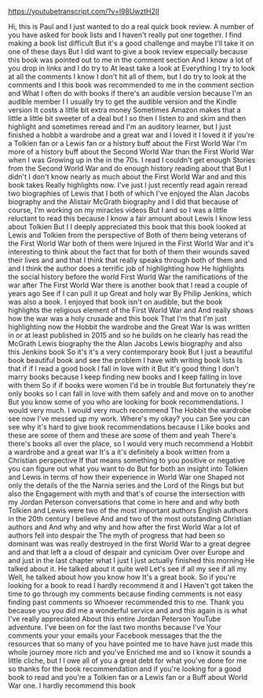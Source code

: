 https://youtubetranscript.com/?v=l98UwztH2II

 Hi, this is Paul and I just wanted to do a real quick book review. A number of you have asked for book lists and I haven't really put one together. I find making a book list difficult But it's a good challenge and maybe I'll take it on one of these days But I did want to give a book review especially because this book was pointed out to me in the comment section And I know a lot of you drop in links and I do try to At least take a look at Everything I try to look at all the comments I know I don't hit all of them, but I do try to look at the comments and I this book was recommended to me in the comment section and What I often do with books if there's an audible version because I'm an audible member I I usually try to get the audible version and the Kindle version It costs a little bit extra money Sometimes Amazon makes that a little a little bit sweeter of a deal but I so then I listen to and skim and then highlight and sometimes reread and I'm an auditory learner, but I just finished a hobbit a wardrobe and a great war and I loved it I loved it if you're a Tolkien fan or a Lewis fan or a history buff about the First World War I'm more of a history buff about the Second World War than the First World War when I was Growing up in the in the 70s. I read I couldn't get enough Stories from the Second World War and do enough history reading about that But I didn't I don't know nearly as much about the First World War and and this book takes Really highlights now. I've just I just recently read again reread two biographies of Lewis that I both of which I've enjoyed the Alan Jacobs biography and the Alistair McGrath biography and I did that because of course, I'm working on my miracles videos But I and so I was a little reluctant to read this because I know a fair amount about Lewis I know less about Tolkien But I I deeply appreciated this book that this book looked at Lewis and Tolkien from the perspective of Both of them being veterans of the First World War both of them were Injured in the First World War and it's interesting to think about the fact that for both of them their wounds saved their lives and and that I think that really speaks through both of them and and I think the author does a terrific job of highlighting how He highlights the social history before the world First World War the ramifications of the war after The First World War there is another book that I read a couple of years ago See if I can pull it up Great and holy war By Philip Jenkins, which was also a book. I enjoyed that book isn't on audible, but the book highlights the religious element of the First World War and And really shows how the war was a holy crusade and this book That I'm that I'm just highlighting now the Hobbit the wardrobe and the Great War Is was written in or at least published in 2015 and so he builds on he clearly has read the McGrath Lewis biography the the Alan Jacobs Lewis biography and also this Jenkins book So it's it's a very contemporary book But I just a beautiful book beautiful book and see the problem I have with writing book lists Is that if if I read a good book I fall in love with it But it's good thing I don't marry books because I keep finding new books and I keep falling in love with them So if if books were women I'd be in trouble But fortunately they're only books so I can fall in love with them safely and and move on to another But you know some of you who are looking for book recommendations. I would very much. I would very much recommend The Hobbit the wardrobe see now I've messed up my work. Where's my okay? you can See you can see why it's hard to give book recommendations because I Like books and these are some of them and these are some of them and yeah There's there's books all over the place, so I would very much recommend a Hobbit a wardrobe and a great war It's a it's definitely a book written from a Christian perspective If that means something to you positive or negative you can figure out what you want to do But for both an insight into Tolkien and Lewis in terms of how their experience in World War one Shaped not only the details of the the Narnia series and the Lord of the Rings but but also the Engagement with myth and that's of course the intersection with my Jordan Peterson conversations that come in here and and why both Tolkien and Lewis were two of the most important authors English authors in the 20th century I believe And and two of the most outstanding Christian authors and And why and why and how after the first World War a lot of authors fell into despair the The myth of progress that had been so dominant was was really destroyed in the first World War to a great degree and and that left a a cloud of despair and cynicism Over over Europe and and just in the last chapter what I just I just actually finished this morning He talked about it. He talked about it quite well Let's see if all my see if all my Well, he talked about how you know how It's a great book. So if you're looking for a book to read I hardly recommend it and I Haven't got taken the time to go through my comments because finding comments is not easy finding past comments so Whoever recommended this to me. Thank you because you you did me a wonderful service and and this again is is what I've really appreciated About this entire Jordan Peterson YouTube adventure. I've been on for the last two months because I've Your comments your your emails your Facebook messages that the the resources that so many of you have pointed me to have have just made this whole journey more rich and you've Enriched me and so I know it sounds a little cliche, but I I owe all of you a great debt for what you've done for me so thanks for the book recommendation and if you're looking for a good book to read and you're a Tolkien fan or a Lewis fan or a Buff about World War one. I hardly recommend this book